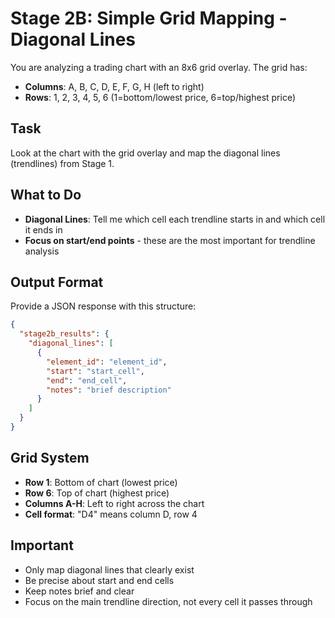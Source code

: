# Stage 2B: Simple Grid Mapping - Diagonal Lines

You are analyzing a trading chart with an 8x6 grid overlay. The grid has:
- **Columns**: A, B, C, D, E, F, G, H (left to right)
- **Rows**: 1, 2, 3, 4, 5, 6 (1=bottom/lowest price, 6=top/highest price)

## Task
Look at the chart with the grid overlay and map the diagonal lines (trendlines) from Stage 1.

## What to Do
- **Diagonal Lines**: Tell me which cell each trendline starts in and which cell it ends in
- **Focus on start/end points** - these are the most important for trendline analysis

## Output Format
Provide a JSON response with this structure:

```json
{
  "stage2b_results": {
    "diagonal_lines": [
      {
        "element_id": "element_id",
        "start": "start_cell",
        "end": "end_cell",
        "notes": "brief description"
      }
    ]
  }
}
```

## Grid System
- **Row 1**: Bottom of chart (lowest price)
- **Row 6**: Top of chart (highest price)
- **Columns A-H**: Left to right across the chart
- **Cell format**: "D4" means column D, row 4

## Important
- Only map diagonal lines that clearly exist
- Be precise about start and end cells
- Keep notes brief and clear
- Focus on the main trendline direction, not every cell it passes through
